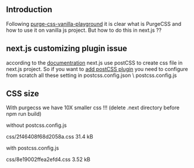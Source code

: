 <h2>Introduction</h2>
Following <a href='https://github.com/NathanKr/purge-css-vanilla-playground'>purge-css-vanilla-playground</a> it is clear what is PurgeCSS and how to use it on vanilla js project. But how to do this in next.js ??

<h2>next.js customizing plugin issue</h2>
according to the <a href='https://nextjs.org/docs/pages/building-your-application/configuring/post-css'>documentration</a> next.js use postCSS to create css file in next.js project. So if you want to <a href='Out of the box, with no configuration, Next.js compiles CSS with the following transformations:'>add postCSS plugin</a> you need to configure from scratch all these setting in postcss.config.json \ postcss.config.js


<h2>CSS size</h2>
<p>With purgecss we have 10X smaller css !!! (delete .next directory before npm run build)</p>

<p>without postcss.config.js</p>
<p>css/2f46408f68d2058a.css               31.4 kB</p>

<p>with postcss.config.js</p>
<p>css/8e19002ffea2efd4.css               3.52 kB</p>


